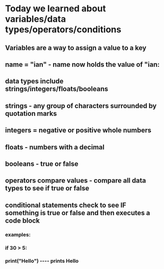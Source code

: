 # Today we learned about variables/data types/operators/conditions

## Variables are a way to assign a value to a key
## name = "ian"   - name now holds the value of "ian:

## data types include strings/integers/floats/booleans
## strings - any group of characters surrounded by quotation marks
## integers = negative or positive whole numbers 
## floats - numbers with a decimal
## booleans - true or false

## operators compare values - compare all data types to see if true or false
## conditional statements check to see IF something is true or false and then executes a code block

### examples: 
### if 30 > 5:
###     print("Hello")  ---- prints Hello